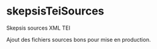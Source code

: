skepsisTeiSources
=================

Skepsis sources XML TEI

Ajout des fichiers sources bons pour mise en production.
